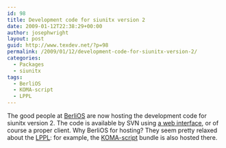 ```yaml
---
id: 98
title: Development code for siunitx version 2
date: 2009-01-12T22:38:29+00:00
author: josephwright
layout: post
guid: http://www.texdev.net/?p=98
permalink: /2009/01/12/development-code-for-siunitx-version-2/
categories:
  - Packages
  - siunitx
tags:
  - BerliOS
  - KOMA-script
  - LPPL
---
```

The good people at <a href="http://www.berlios.de">BerliOS</a> are now hosting the development code for siunitx version 2. The code is available by SVN using <a href="http://developer.berlios.de/svn/?group_id=10535">a web interface</a>, or of course a proper client. Why BerliOS for hosting? They seem pretty relaxed about the <a title="The LPPL" href="http://www.latex-project.org/lppl/">LPPL</a>: for example, the <a href="http://developer.berlios.de/projects/koma-script3/">KOMA-script</a> bundle is also hosted there.